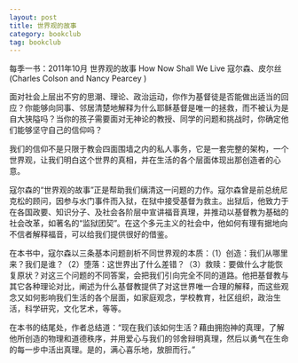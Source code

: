 ```yaml
---
layout: post
title: 世界观的故事 
category: bookclub
tag: bookclub
---
```


每季一书：2011年10月
世界观的故事 
How Now Shall We Live
寇尔森、皮尔丝 (Charles Colson and Nancy Pearcey ) 

面对社会上层出不穷的思潮、理论、政治运动，你作为基督徒是否能做出适当的回应？你能够向同事、邻居清楚地解释为什么耶稣基督是唯一的拯救，而不被认为是自大狭隘吗？当你的孩子需要面对无神论的教授、同学的问题和挑战时，你确定他们能够坚守自己的信仰吗？ 

我们的信仰不是只限于教会四面围墙之内的私人事务，它是一套完整的架构，一个世界观，让我们明白这个世界的真相，并在生活的各个层面体现出那创造者的心意。 

寇尔森的“世界观的故事”正是帮助我们缡清这一问题的力作。寇尔森曾是前总统尼克松的顾问，因参与水门事件而入狱，在狱中接受基督为救主。出狱后，他致力于在各国政要、知识分子、及社会各阶层中宣讲福音真理，并推动以基督教为基础的社会改革，如著名的“监狱团契”。在这个多元主义的社会中，他如何有理有据地向不信者解释福音，可以给我们提供很好的借鉴。 

在本书中，寇尔森以三条基本问题剖析不同世界观的本质：（1）创造：我们从哪里来？我们是谁？（2）堕落：这世界出了什么差错？（3）救赎：要做什么才能恢复原状？对这三个问题的不同答案，会把我们引向完全不同的道路。他把基督教与其它各种理论对比，阐述为什么基督教提供了对这世界唯一合理的解释，而这些观念又如何影响我们生活的各个层面，如家庭观念，学校教育，社区组织，政治生活，科学研究，文化艺术，等等。 

在本书的结尾处，作者总结道：“现在我们该如何生活？藉由拥抱神的真理，了解他所创造的物理和道德秩序，并用爱心与我们的邻舍辩明真理，然后以勇气在生命的每一步中活出真理。是的，满心喜乐地，放胆而行。” 




